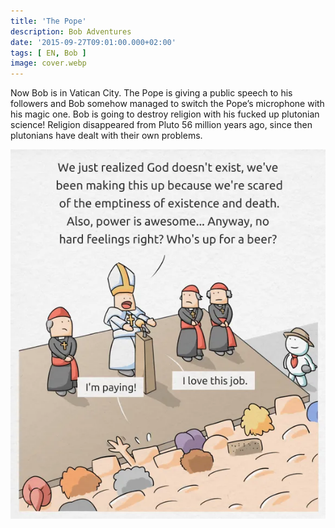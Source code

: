 ```yaml
---
title: 'The Pope'
description: Bob Adventures
date: '2015-09-27T09:01:00.000+02:00'
tags: [ EN, Bob ]
image: cover.webp
---
```


Now Bob is in Vatican City. The Pope is giving a public speech to his followers and Bob somehow managed to switch the Pope’s microphone with his magic one. Bob is going to destroy religion with his fucked up plutonian science! Religion disappeared from Pluto 56 million years ago, since then plutonians have dealt with their own problems.

![](bob5_religion.webp)
